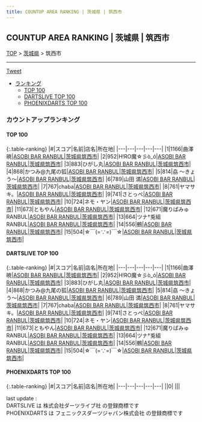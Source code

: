 ```yaml
---
title: COUNTUP AREA RANKING | 茨城県 | 筑西市
---
```

## COUNTUP AREA RANKING | 茨城県 | 筑西市

[TOP](/darts/rank/) > [茨城県](/darts/rank/茨城県/) > 筑西市

___

<a href="https://twitter.com/share?ref_src=twsrc%5Etfw" data-text="COUNTUP AREA RANKING | 茨城県筑西市" class="twitter-share-button" data-hashtags="DARTSLIVE,PHOENIXDARTS,darts,ダーツ" data-show-count="false">Tweet</a>

* [ランキング](#カウントアップランキング)
    * [TOP 100](#top-100)
    * [DARTSLIVE TOP 100](#dartslive-top-100)
    * [PHOENIXDARTS TOP 100](#phoenixdarts-top-100)

### カウントアップランキング

#### TOP 100



{:.table-ranking}
|#|スコア|名前|店名|所在地|
|---|---|---|---|---|
|1|1166|<span class="rank-name-dl">曲澤暁</span>|<a href="https://search.dartslive.com/jp/shop/1bcc7e7d9ed6e80b0d9b047a20a7ba1e">ASOBI BAR RANBUL</a>|<a href="/darts/rank/茨城県/筑西市">茨城県筑西市</a>|
|2|952|<span class="rank-name-dl">H!RO魔☆彡ò_ó</span>|<a href="https://search.dartslive.com/jp/shop/1bcc7e7d9ed6e80b0d9b047a20a7ba1e">ASOBI BAR RANBUL</a>|<a href="/darts/rank/茨城県/筑西市">茨城県筑西市</a>|
|3|883|<span class="rank-name-dl">ひがし丸</span>|<a href="https://search.dartslive.com/jp/shop/1bcc7e7d9ed6e80b0d9b047a20a7ba1e">ASOBI BAR RANBUL</a>|<a href="/darts/rank/茨城県/筑西市">茨城県筑西市</a>|
|4|868|<span class="rank-name-dl">かつみ@九尾の狐</span>|<a href="https://search.dartslive.com/jp/shop/1bcc7e7d9ed6e80b0d9b047a20a7ba1e">ASOBI BAR RANBUL</a>|<a href="/darts/rank/茨城県/筑西市">茨城県筑西市</a>|
|5|814|<span class="rank-name-dl">劦 ～きょう～</span>|<a href="https://search.dartslive.com/jp/shop/1bcc7e7d9ed6e80b0d9b047a20a7ba1e">ASOBI BAR RANBUL</a>|<a href="/darts/rank/茨城県/筑西市">茨城県筑西市</a>|
|6|789|<span class="rank-name-dl">山田 満</span>|<a href="https://search.dartslive.com/jp/shop/1bcc7e7d9ed6e80b0d9b047a20a7ba1e">ASOBI BAR RANBUL</a>|<a href="/darts/rank/茨城県/筑西市">茨城県筑西市</a>|
|7|767|<span class="rank-name-dl">chaba</span>|<a href="https://search.dartslive.com/jp/shop/1bcc7e7d9ed6e80b0d9b047a20a7ba1e">ASOBI BAR RANBUL</a>|<a href="/darts/rank/茨城県/筑西市">茨城県筑西市</a>|
|8|761|<span class="rank-name-dl">ヤマサキ。</span>|<a href="https://search.dartslive.com/jp/shop/1bcc7e7d9ed6e80b0d9b047a20a7ba1e">ASOBI BAR RANBUL</a>|<a href="/darts/rank/茨城県/筑西市">茨城県筑西市</a>|
|9|741|<span class="rank-name-dl">さとっぺ</span>|<a href="https://search.dartslive.com/jp/shop/1bcc7e7d9ed6e80b0d9b047a20a7ba1e">ASOBI BAR RANBUL</a>|<a href="/darts/rank/茨城県/筑西市">茨城県筑西市</a>|
|10|724|<span class="rank-name-dl">ネモ・ヤン</span>|<a href="https://search.dartslive.com/jp/shop/1bcc7e7d9ed6e80b0d9b047a20a7ba1e">ASOBI BAR RANBUL</a>|<a href="/darts/rank/茨城県/筑西市">茨城県筑西市</a>|
|11|673|<span class="rank-name-dl">ともやん</span>|<a href="https://search.dartslive.com/jp/shop/1bcc7e7d9ed6e80b0d9b047a20a7ba1e">ASOBI BAR RANBUL</a>|<a href="/darts/rank/茨城県/筑西市">茨城県筑西市</a>|
|12|671|<span class="rank-name-dl">魔りぱみゅRANBUL</span>|<a href="https://search.dartslive.com/jp/shop/1bcc7e7d9ed6e80b0d9b047a20a7ba1e">ASOBI BAR RANBUL</a>|<a href="/darts/rank/茨城県/筑西市">茨城県筑西市</a>|
|13|664|<span class="rank-name-dl">ツナ†兎組RANBUL</span>|<a href="https://search.dartslive.com/jp/shop/1bcc7e7d9ed6e80b0d9b047a20a7ba1e">ASOBI BAR RANBUL</a>|<a href="/darts/rank/茨城県/筑西市">茨城県筑西市</a>|
|14|556|<span class="rank-name-dl">鵺</span>|<a href="https://search.dartslive.com/jp/shop/1bcc7e7d9ed6e80b0d9b047a20a7ba1e">ASOBI BAR RANBUL</a>|<a href="/darts/rank/茨城県/筑西市">茨城県筑西市</a>|
|15|504|<span class="rank-name-dl">☆￣(=∵=)￣☆</span>|<a href="https://search.dartslive.com/jp/shop/1bcc7e7d9ed6e80b0d9b047a20a7ba1e">ASOBI BAR RANBUL</a>|<a href="/darts/rank/茨城県/筑西市">茨城県筑西市</a>|


#### DARTSLIVE TOP 100



{:.table-ranking}
|#|スコア|名前|店名|所在地|
|---|---|---|---|---|
|1|1166|<span class="rank-name-dl">曲澤暁</span>|<a href="https://search.dartslive.com/jp/shop/1bcc7e7d9ed6e80b0d9b047a20a7ba1e">ASOBI BAR RANBUL</a>|<a href="/darts/rank/茨城県/筑西市">茨城県筑西市</a>|
|2|952|<span class="rank-name-dl">H!RO魔☆彡ò_ó</span>|<a href="https://search.dartslive.com/jp/shop/1bcc7e7d9ed6e80b0d9b047a20a7ba1e">ASOBI BAR RANBUL</a>|<a href="/darts/rank/茨城県/筑西市">茨城県筑西市</a>|
|3|883|<span class="rank-name-dl">ひがし丸</span>|<a href="https://search.dartslive.com/jp/shop/1bcc7e7d9ed6e80b0d9b047a20a7ba1e">ASOBI BAR RANBUL</a>|<a href="/darts/rank/茨城県/筑西市">茨城県筑西市</a>|
|4|868|<span class="rank-name-dl">かつみ@九尾の狐</span>|<a href="https://search.dartslive.com/jp/shop/1bcc7e7d9ed6e80b0d9b047a20a7ba1e">ASOBI BAR RANBUL</a>|<a href="/darts/rank/茨城県/筑西市">茨城県筑西市</a>|
|5|814|<span class="rank-name-dl">劦 ～きょう～</span>|<a href="https://search.dartslive.com/jp/shop/1bcc7e7d9ed6e80b0d9b047a20a7ba1e">ASOBI BAR RANBUL</a>|<a href="/darts/rank/茨城県/筑西市">茨城県筑西市</a>|
|6|789|<span class="rank-name-dl">山田 満</span>|<a href="https://search.dartslive.com/jp/shop/1bcc7e7d9ed6e80b0d9b047a20a7ba1e">ASOBI BAR RANBUL</a>|<a href="/darts/rank/茨城県/筑西市">茨城県筑西市</a>|
|7|767|<span class="rank-name-dl">chaba</span>|<a href="https://search.dartslive.com/jp/shop/1bcc7e7d9ed6e80b0d9b047a20a7ba1e">ASOBI BAR RANBUL</a>|<a href="/darts/rank/茨城県/筑西市">茨城県筑西市</a>|
|8|761|<span class="rank-name-dl">ヤマサキ。</span>|<a href="https://search.dartslive.com/jp/shop/1bcc7e7d9ed6e80b0d9b047a20a7ba1e">ASOBI BAR RANBUL</a>|<a href="/darts/rank/茨城県/筑西市">茨城県筑西市</a>|
|9|741|<span class="rank-name-dl">さとっぺ</span>|<a href="https://search.dartslive.com/jp/shop/1bcc7e7d9ed6e80b0d9b047a20a7ba1e">ASOBI BAR RANBUL</a>|<a href="/darts/rank/茨城県/筑西市">茨城県筑西市</a>|
|10|724|<span class="rank-name-dl">ネモ・ヤン</span>|<a href="https://search.dartslive.com/jp/shop/1bcc7e7d9ed6e80b0d9b047a20a7ba1e">ASOBI BAR RANBUL</a>|<a href="/darts/rank/茨城県/筑西市">茨城県筑西市</a>|
|11|673|<span class="rank-name-dl">ともやん</span>|<a href="https://search.dartslive.com/jp/shop/1bcc7e7d9ed6e80b0d9b047a20a7ba1e">ASOBI BAR RANBUL</a>|<a href="/darts/rank/茨城県/筑西市">茨城県筑西市</a>|
|12|671|<span class="rank-name-dl">魔りぱみゅRANBUL</span>|<a href="https://search.dartslive.com/jp/shop/1bcc7e7d9ed6e80b0d9b047a20a7ba1e">ASOBI BAR RANBUL</a>|<a href="/darts/rank/茨城県/筑西市">茨城県筑西市</a>|
|13|664|<span class="rank-name-dl">ツナ†兎組RANBUL</span>|<a href="https://search.dartslive.com/jp/shop/1bcc7e7d9ed6e80b0d9b047a20a7ba1e">ASOBI BAR RANBUL</a>|<a href="/darts/rank/茨城県/筑西市">茨城県筑西市</a>|
|14|556|<span class="rank-name-dl">鵺</span>|<a href="https://search.dartslive.com/jp/shop/1bcc7e7d9ed6e80b0d9b047a20a7ba1e">ASOBI BAR RANBUL</a>|<a href="/darts/rank/茨城県/筑西市">茨城県筑西市</a>|
|15|504|<span class="rank-name-dl">☆￣(=∵=)￣☆</span>|<a href="https://search.dartslive.com/jp/shop/1bcc7e7d9ed6e80b0d9b047a20a7ba1e">ASOBI BAR RANBUL</a>|<a href="/darts/rank/茨城県/筑西市">茨城県筑西市</a>|


#### PHOENIXDARTS TOP 100



{:.table-ranking}
|#|スコア|名前|店名|所在地|
|---|---|---|---|---|
||0|<span class="rank-name-dl"> </span>|<a href=""></a>|<a href="/darts/rank//"></a>|


<div class="footer border-top border-gray-light mt-5 pt-3 text-right text-gray">
    last update : <span style="font-weight: italic" id="foot_last_modified"></span><br />
    DARTSLIVE は 株式会社ダーツライブ社 の登録商標です<br />
    PHOENIXDARTS は フェニックスダーツジャパン株式会社 の登録商標です<br />
</div>

<script src="https://cdnjs.cloudflare.com/ajax/libs/jquery.tablesorter/2.31.3/js/jquery.tablesorter.min.js" integrity="sha512-qzgd5cYSZcosqpzpn7zF2ZId8f/8CHmFKZ8j7mU4OUXTNRd5g+ZHBPsgKEwoqxCtdQvExE5LprwwPAgoicguNg==" crossorigin="anonymous" referrerpolicy="no-referrer"></script>
<link rel="stylesheet" href="https://cdnjs.cloudflare.com/ajax/libs/jquery.tablesorter/2.31.3/css/theme.default.min.css" integrity="sha512-wghhOJkjQX0Lh3NSWvNKeZ0ZpNn+SPVXX1Qyc9OCaogADktxrBiBdKGDoqVUOyhStvMBmJQ8ZdMHiR3wuEq8+w==" crossorigin="anonymous" referrerpolicy="no-referrer" />
<script>
$(function() {
    $(".table-ranking").tablesorter({sortList:[[0, 0]]});
    $("#foot_last_modified").text(formatDate(new Date(document.lastModified), 'yyyy-MM-dd HH:mm:ss'));
});
</script>

<script async src="https://platform.twitter.com/widgets.js" charset="utf-8"></script>